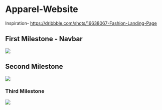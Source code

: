 # Apparel-Website
<p> Inspiration- <a href="https://dribbble.com/shots/16638067-Fashion-Landing-Page"> https://dribbble.com/shots/16638067-Fashion-Landing-Page</a></p>
<h2> First Milestone - Navbar</h2>
<img src="https://user-images.githubusercontent.com/82451914/170452553-be124ea5-b3fa-4c2f-98c5-e77301c6617d.png">
<h2>  Second Milestone </h2>
<img src="https://user-images.githubusercontent.com/82451914/170929887-77c85b78-4995-4564-adfb-8ba8454db15d.png">
<h3> Third Milestone </h3>
<img src="https://user-images.githubusercontent.com/82451914/171150021-3f9fda77-818a-486a-ab53-7d15933efad3.png">
